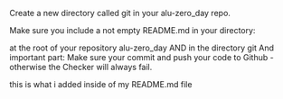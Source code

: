 Create a new directory called git in your alu-zero_day repo.

Make sure you include a not empty README.md in your directory:

at the root of your repository alu-zero_day
AND in the directory git
And important part: Make sure your commit and push your code to Github - otherwise the Checker will always fail.

this is what i added inside of my README.md file

